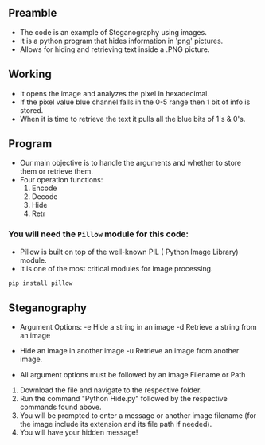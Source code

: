 ## Preamble
* The code is an example of Steganography using images.
* It is a python program that hides information in 'png' pictures.
* Allows for hiding and retrieving text inside a .PNG picture.

## Working
* It opens the image and analyzes the pixel in hexadecimal.
* If the pixel value blue channel falls in the 0-5 range then 1 bit of info is stored.
* When it is time to retrieve the text it pulls all the blue bits of 1's & 0's.

## Program
* Our main objective is to handle the arguments and whether to store them or retrieve them.
* Four operation functions:
    <ol>
        <li>Encode</li>
        <li>Decode</li>
        <li>Hide</li>
        <li>Retr</li>
    </ol>

### You will need the ```Pillow``` module for this code:
* Pillow is built on top of the well-known PIL ( Python Image Library) module.
* It is one of the most critical modules for image processing. 

```bash
pip install pillow 
```

## Steganography
* Argument Options: -e Hide a string in an image -d Retrieve a string from an image 
- Hide an image in another image -u Retrieve an image from another image.
* All argument options must be followed by an image Filename or Path

<ol>
    <li>Download the file and navigate to the respective folder.</li>
    <li>Run the command "Python Hide.py" followed by the respective commands found above.</li>
    <li>You will be prompted to enter a message or another image filename (for the image include its extension and its file path if needed).</li>
    <li>You will have your hidden message!</li>
</ol>